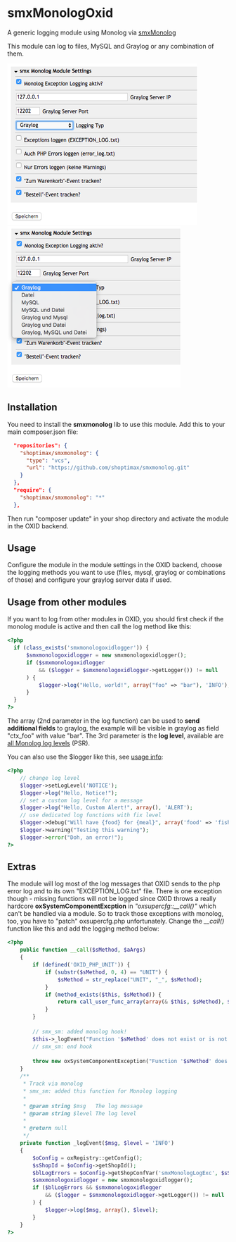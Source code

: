 # smxMonologOxid

A generic logging module using Monolog via [smxMonolog](https://github.com/shoptimax/smxmonolog.git)

This module can log to files, MySQL and Graylog or any combination of them.

![](doc/backend.png) ![](doc/backend2.png)


## Installation

You need to install the __smxmonolog__ lib to use this module. Add this to your main composer.json file:

```json
  "repositories": {
    "shoptimax/smxmonolog": {
      "type": "vcs",
      "url": "https://github.com/shoptimax/smxmonolog.git"
    }
  },
  "require": {
    "shoptimax/smxmonolog": "*"
  },
```

Then run "composer update" in your shop directory and activate the module in the OXID backend.

## Usage

Configure the module in the module settings in the OXID backend, choose the logging methods you want to use (files, mysql, graylog or combinations of those)
and configure your graylog server data if used.

## Usage from other modules

If you want to log from other modules in OXID, you should first check if the monolog module is active and then
call the log method like this:
```php
<?php  
  if (class_exists('smxmonologoxidlogger')) {
      $smxmonologoxidlogger = new smxmonologoxidlogger();
      if ($smxmonologoxidlogger
          && ($logger = $smxmonologoxidlogger->getLogger()) != null
      ) {
          $logger->log("Hello, world!", array("foo" => "bar"), 'INFO');
      }
  }
?>
```

The array (2nd parameter in the log function) can be used to __send additional fields__ to graylog, the example will be visible in graylog as 
field "ctx_foo" with value "bar".
The 3rd parameter is the __log level__, available are [all Monolog log levels](https://github.com/Seldaek/monolog/blob/master/doc/01-usage.md#log-levels) (PSR).

You can also use the $logger like this, see [usage info](https://github.com/shoptimax/smxmonolog#usage):
```php
<?php
    // change log level
    $logger->setLogLevel('NOTICE');
    $logger->log("Hello, Notice!");
    // set a custom log level for a message
    $logger->log("Hello, Custom Alert!", array(), 'ALERT');
    // use dedicated log functions with fix level
    $logger->debug("Will have {food} for {meal}", array('food' => 'fish', 'meal' => 'breakfast'));
    $logger->warning("Testing this warning");
    $logger->error("Doh, an error!");
?>
```

## Extras

The module will log most of the log messages that OXID sends to the php error log and to its own "EXCEPTION_LOG.txt" file.
There is one exception though - missing functions will not be logged since OXID throws a really hardcore __oxSystemComponentExcption__
in *"oxsupercfg::__call()"* which can't be handled via a module. So to track those exceptions with monolog, too, you have to "patch" oxsupercfg.php unfortunately.
Change the *__call()* function like this and add the logging method below:

```php
<?php
    public function __call($sMethod, $aArgs)
    {
        if (defined('OXID_PHP_UNIT')) {
            if (substr($sMethod, 0, 4) == "UNIT") {
                $sMethod = str_replace("UNIT", "_", $sMethod);
            }
            if (method_exists($this, $sMethod)) {
                return call_user_func_array(array(& $this, $sMethod), $aArgs);
            }
        }

        // smx_sm: added monolog hook!
        $this->_logEvent("Function '$sMethod' does not exist or is not accessible! (" . get_class($this) . ")", 'EMERGENCY');
        // smx_sm: end hook

        throw new oxSystemComponentException("Function '$sMethod' does not exist or is not accessible! (" . get_class($this) . ")" . PHP_EOL);
    }
    /**
     * Track via monolog
     * smx_sm: added this function for Monolog logging
     *
     * @param string $msg   The log message
     * @param string $level The log level
     *
     * @return null
     */
    private function _logEvent($msg, $level = 'INFO')
    {
        $oConfig = oxRegistry::getConfig();
        $sShopId = $oConfig->getShopId();
        $blLogErrors = $oConfig->getShopConfVar('smxMonologLogExc', $sShopId, 'module:smxmonologoxid');
        $smxmonologoxidlogger = new smxmonologoxidlogger();
        if ($blLogErrors && $smxmonologoxidlogger
            && ($logger = $smxmonologoxidlogger->getLogger()) != null
        ) {
            $logger->log($msg, array(), $level);
        }
    }
?>    
```
